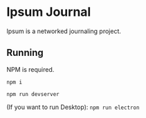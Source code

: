 # Ipsum Journal

Ipsum is a networked journaling project.

## Running

NPM is required.

`npm i`

`npm run devserver`

(If you want to run Desktop): `npm run electron`
